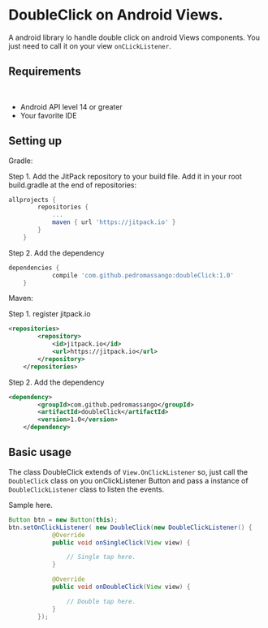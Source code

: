 # DoubleClick on Android Views.
A android library lo handle double click on android Views components. You just need to call it on your view `onCLickListener`.
## Requirements
​
- Android API level 14 or greater
- Your favorite IDE

## Setting up

Gradle:

Step 1. Add the JitPack repository to your build file.
Add it in your root build.gradle at the end of repositories:
```groovy
allprojects {
		repositories {
			...
			maven { url 'https://jitpack.io' }
		}
	}
```

Step 2. Add the dependency
```groovy
dependencies {
	        compile 'com.github.pedromassango:doubleClick:1.0'
	}
```

Maven:

Step 1. register jitpack.io
```xml
<repositories>
		<repository>
		    <id>jitpack.io</id>
		    <url>https://jitpack.io</url>
		</repository>
	</repositories>
```

Step 2. Add the dependency

```xml
<dependency>
	    <groupId>com.github.pedromassango</groupId>
	    <artifactId>doubleClick</artifactId>
	    <version>1.0</version>
	</dependency>
```


## Basic usage

The class DoubleClick extends of `View.OnClickListener` so, just call the `DoubleClick` class on you onClickListener Button
and pass a instance of `DoubleClickListener` class to listen the events.

Sample here.
```java
Button btn = new Button(this);
btn.setOnClickListener( new DoubleClick(new DoubleClickListener() {
            @Override
            public void onSingleClick(View view) {

                // Single tap here.
            }

            @Override
            public void onDoubleClick(View view) {

                // Double tap here.
            }
        });
```
